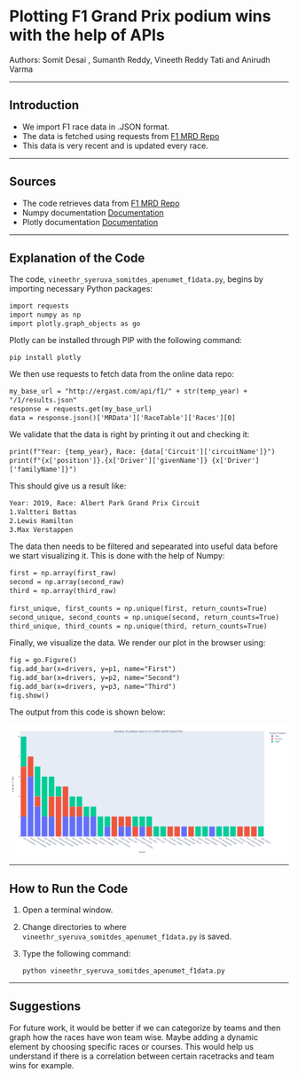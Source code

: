 # Plotting F1 Grand Prix podium wins with the help of APIs

Authors:  Somit Desai , Sumanth Reddy, Vineeth Reddy Tati and Anirudh Varma

---

## Introduction
- We import F1 race data in .JSON format. 
- The data is fetched using requests from [F1 MRD Repo](http://ergast.com/mrd/)  
- This data is very recent and is updated every race.

---

## Sources

- The code retrieves data from [F1 MRD Repo](http://ergast.com/mrd/)
- Numpy documentation [Documentation](https://numpy.org/doc/stable/index.html)
- Plotly documentation [Documentation](https://plotly.com/python/)

---

## Explanation of the Code
The code, `vineethr_syeruva_somitdes_apenumet_f1data.py`, begins by importing necessary Python packages:
```
import requests
import numpy as np
import plotly.graph_objects as go
```

Plotly can be installed through PIP with the following command:
```
pip install plotly
```

We then use requests to fetch data from the online data repo:
```
my_base_url = "http://ergast.com/api/f1/" + str(temp_year) + "/1/results.json"
response = requests.get(my_base_url)
data = response.json()['MRData']['RaceTable']['Races'][0]
```
We validate that the data is right by printing it out and checking it:
```
print(f"Year: {temp_year}, Race: {data['Circuit']['circuitName']}")
print(f"{x['position']}.{x['Driver']['givenName']} {x['Driver']['familyName']}")
```
This should give us a result like:
```
Year: 2019, Race: Albert Park Grand Prix Circuit
1.Valtteri Bottas 
2.Lewis Hamilton 
3.Max Verstappen 
```
The data then needs to be filtered and sepearated into useful data before we start visualizing it. This is done with the help of 
Numpy:

```
first = np.array(first_raw)
second = np.array(second_raw)
third = np.array(third_raw)

first_unique, first_counts = np.unique(first, return_counts=True)
second_unique, second_counts = np.unique(second, return_counts=True)    
third_unique, third_counts = np.unique(third, return_counts=True)
```

Finally, we visualize the data.  We render our plot in the browser using:
```
fig = go.Figure()
fig.add_bar(x=drivers, y=p1, name="First")
fig.add_bar(x=drivers, y=p2, name="Second")
fig.add_bar(x=drivers, y=p3, name="Third")
fig.show()
```

The output from this code is shown below:

![Image of Plot](images/graph.png)

---

## How to Run the Code
1. Open a terminal window.

2. Change directories to where `vineethr_syeruva_somitdes_apenumet_f1data.py` is saved.

3. Type the following command:
	```
	python vineethr_syeruva_somitdes_apenumet_f1data.py
	```
---

## Suggestions

For future work, it would be better if we can categorize by teams and then graph how the races have won team wise. Maybe adding a dynamic element by choosing specific races or courses. This would help us understand if there is a correlation between certain racetracks and team wins for example.
